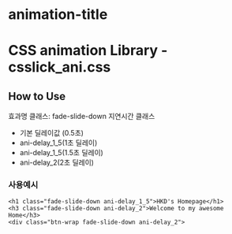 # animation-title
# CSS animation Library - csslick_ani.css

## How to Use
효과명 클래스: fade-slide-down
지연시간 클래스
  - 기본 딜레이값 (0.5초)
  - ani-delay_1_5(1초 딜레이)
  - ani-delay_1_5(1.5초 딜레이)
  - ani-delay_2(2초 딜레이)

### 사용예시
```
<h1 class="fade-slide-down ani-delay_1_5">HKD's Homepage</h1>
<h3 class="fade-slide-down ani-delay_2">Welcome to my awesome Home</h3>
<div class="btn-wrap fade-slide-down ani-delay_2">
```

